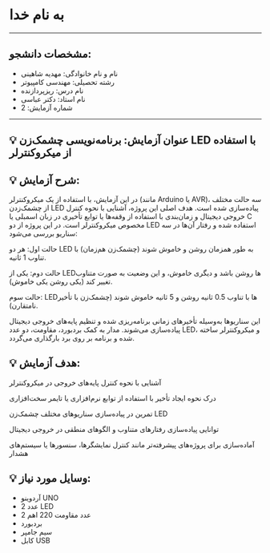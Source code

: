# به نام خدا

---

## مشخصات دانشجو:

- نام و نام خانوادگی: مهدیه شاهینی
- رشته تحصیلی: مهندسی کامپیوتر  
- نام درس: ریزپردازنده  
- نام استاد: دکتر عباسی
- شماره آزمایش: 2 

---

## 💡 عنوان آزمایش: برنامه‌نویسی چشمک‌زن LED با استفاده از میکروکنترلر

## 💡 شرح آزمایش: 
در این آزمایش، با استفاده از یک میکروکنترلر (مانند Arduino یا AVR)، سه حالت مختلف از چشمک‌زدن LED پیاده‌سازی شده است. هدف اصلی این پروژه، آشنایی با نحوه کنترل خروجی دیجیتال و زمان‌بندی با استفاده از وقفه‌ها یا توابع تأخیری در زبان اسمبلی یا C مخصوص میکروکنترلر است. در این پروژه از دو LED استفاده شده و رفتار آن‌ها در سه سناریو بررسی می‌شود:

حالت اول: هر دو LED به طور همزمان روشن و خاموش شوند (چشمک‌زن هم‌زمان) با تناوب 1 ثانیه.

حالت دوم: یکی از LEDها روشن باشد و دیگری خاموش، و این وضعیت به صورت متناوب تغییر کند (یکی روشن یکی خاموش).

حالت سوم: LEDها با تناوب 0.5 ثانیه روشن و 5 ثانیه خاموش شوند (چشمک‌زن با تأخیر نامتقارن).

این سناریوها به‌وسیله تأخیرهای زمانی برنامه‌ریزی شده و تنظیم پایه‌های خروجی دیجیتال پیاده‌سازی می‌شوند. مدار به کمک بردبورد، مقاومت، دو عدد LED، و میکروکنترلر ساخته شده و برنامه بر روی برد بارگذاری می‌گردد.

## 💡 هدف آزمایش:
آشنایی با نحوه کنترل پایه‌های خروجی در میکروکنترلر

درک نحوه ایجاد تأخیر با استفاده از توابع نرم‌افزاری یا تایمر سخت‌افزاری

تمرین در پیاده‌سازی سناریوهای مختلف چشمک‌زن LED

توانایی پیاده‌سازی رفتارهای متناوب و الگوهای منطقی در خروجی دیجیتال

آماده‌سازی برای پروژه‌های پیشرفته‌تر مانند کنترل نمایشگرها، سنسورها یا سیستم‌های هشدار

## 💡 وسایل مورد نیاز:
- آردوینو UNO
- 2 عدد LED
- 2 عدد مقاومت 220 اهم
- بردبورد
- سیم جامپر
- کابل USB
